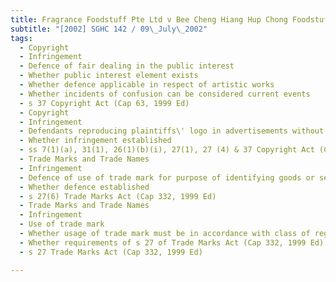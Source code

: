```yaml
---
title: Fragrance Foodstuff Pte Ltd v Bee Cheng Hiang Hup Chong Foodstuff Pte Ltd 
subtitle: "[2002] SGHC 142 / 09\_July\_2002"
tags:
  - Copyright
  - Infringement
  - Defence of fair dealing in the public interest
  - Whether public interest element exists
  - Whether defence applicable in respect of artistic works
  - Whether incidents of confusion can be considered current events
  - s 37 Copyright Act (Cap 63, 1999 Ed)
  - Copyright
  - Infringement
  - Defendants reproducing plaintiffs\' logo in advertisements without consent
  - Whether infringement established
  - ss 7(1)(a), 31(1), 26(1)(b)(i), 27(1), 27 (4) & 37 Copyright Act (Cap 63, 1999 Ed)
  - Trade Marks and Trade Names
  - Infringement
  - Defence of use of trade mark for purpose of identifying goods or services as those of proprietor or licensee
  - Whether defence established
  - s 27(6) Trade Marks Act (Cap 332, 1999 Ed)
  - Trade Marks and Trade Names
  - Infringement
  - Use of trade mark
  - Whether usage of trade mark must be in accordance with class of registration
  - Whether requirements of s 27 of Trade Marks Act (Cap 332, 1999 Ed) satisfied
  - s 27 Trade Marks Act (Cap 332, 1999 Ed)

---
```


